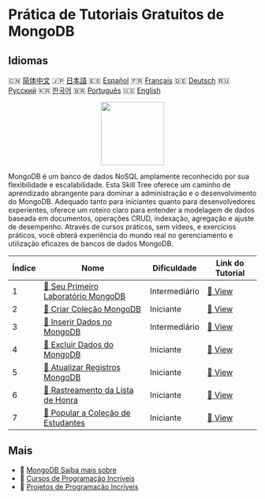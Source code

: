 # Prática de Tutoriais Gratuitos de MongoDB

## Idiomas

🇨🇳 [简体中文](README_zh.md) 🇯🇵 [日本語](README_ja.md) 🇪🇸 [Español](README_es.md) 🇫🇷 [Français](README_fr.md) 🇩🇪 [Deutsch](README_de.md) 🇷🇺 [Русский](README_ru.md) 🇰🇷 [한국어](README_ko.md) 🇧🇷 [Português](README_pt.md) 🇺🇸 [English](README.md) 

<div align="center">
<img width="128px" src="https://file.labex.io/path/iL7seSYd8jLs.png">
</div>

MongoDB é um banco de dados NoSQL amplamente reconhecido por sua flexibilidade e escalabilidade. Esta Skill Tree oferece um caminho de aprendizado abrangente para dominar a administração e o desenvolvimento do MongoDB. Adequado tanto para iniciantes quanto para desenvolvedores experientes, oferece um roteiro claro para entender a modelagem de dados baseada em documentos, operações CRUD, indexação, agregação e ajuste de desempenho. Através de cursos práticos, sem vídeos, e exercícios práticos, você obterá experiência do mundo real no gerenciamento e utilização eficazes de bancos de dados MongoDB.

|   Índice | Nome                                                                                                                | Dificuldade   | Link do Tutorial                                                                         |
|----------|---------------------------------------------------------------------------------------------------------------------|---------------|------------------------------------------------------------------------------------------|
|        1 | [📖 Seu Primeiro Laboratório MongoDB](https://labex.io/pt/tutorials/mongodb-your-first-mongodb-lab-420660)          | Intermediário | [🔗 View](https://labex.io/pt/tutorials/mongodb-your-first-mongodb-lab-420660)           |
|        2 | [📖 Criar Coleção MongoDB](https://labex.io/pt/tutorials/mongodb-create-mongodb-collection-420695)                  | Iniciante     | [🔗 View](https://labex.io/pt/tutorials/mongodb-create-mongodb-collection-420695)        |
|        3 | [📖 Inserir Dados no MongoDB](https://labex.io/pt/tutorials/mongodb-insert-data-in-mongodb-420696)                  | Intermediário | [🔗 View](https://labex.io/pt/tutorials/mongodb-insert-data-in-mongodb-420696)           |
|        4 | [📖 Excluir Dados do MongoDB](https://labex.io/pt/tutorials/mongodb-delete-mongodb-data-420822)                     | Iniciante     | [🔗 View](https://labex.io/pt/tutorials/mongodb-delete-mongodb-data-420822)              |
|        5 | [📖 Atualizar Registros MongoDB](https://labex.io/pt/tutorials/mongodb-update-mongodb-records-420823)               | Iniciante     | [🔗 View](https://labex.io/pt/tutorials/mongodb-update-mongodb-records-420823)           |
|        6 | [📖 Rastreamento da Lista de Honra](https://labex.io/pt/tutorials/mongodb-honor-roll-tracker-425476)                | Iniciante     | [🔗 View](https://labex.io/pt/tutorials/mongodb-honor-roll-tracker-425476)               |
|        7 | [📖 Popular a Coleção de Estudantes](https://labex.io/pt/tutorials/mongodb-populate-the-students-collection-425481) | Iniciante     | [🔗 View](https://labex.io/pt/tutorials/mongodb-populate-the-students-collection-425481) |

## Mais

- 🔗 [MongoDB Saiba mais sobre](https://labex.io/pt/skilltrees/mongodb)
- 🔗 [Cursos de Programação Incríveis](https://github.com/labex-labs/awesome-programming-courses)
- 🔗 [Projetos de Programação Incríveis](https://github.com/labex-labs/awesome-programming-projects)

